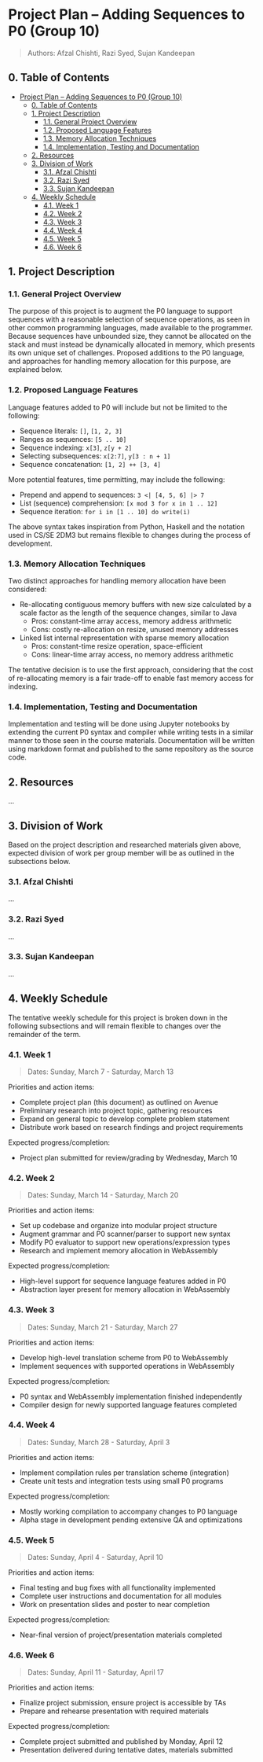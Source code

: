 # Project Plan &ndash; Adding Sequences to P0 (Group 10)

> Authors: Afzal Chishti, Razi Syed, Sujan Kandeepan

## 0. Table of Contents

- [Project Plan &ndash; Adding Sequences to P0 (Group 10)](#project-plan--adding-sequences-to-p0-group-10)
  - [0. Table of Contents](#0-table-of-contents)
  - [1. Project Description](#1-project-description)
    - [1.1. General Project Overview](#11-general-project-overview)
    - [1.2. Proposed Language Features](#12-proposed-language-features)
    - [1.3. Memory Allocation Techniques](#13-memory-allocation-techniques)
    - [1.4. Implementation, Testing and Documentation](#14-implementation-testing-and-documentation)
  - [2. Resources](#2-resources)
  - [3. Division of Work](#3-division-of-work)
    - [3.1. Afzal Chishti](#31-afzal-chishti)
    - [3.2. Razi Syed](#32-razi-syed)
    - [3.3. Sujan Kandeepan](#33-sujan-kandeepan)
  - [4. Weekly Schedule](#4-weekly-schedule)
    - [4.1. Week 1](#41-week-1)
    - [4.2. Week 2](#42-week-2)
    - [4.3. Week 3](#43-week-3)
    - [4.4. Week 4](#44-week-4)
    - [4.5. Week 5](#45-week-5)
    - [4.6. Week 6](#46-week-6)

## 1. Project Description

### 1.1. General Project Overview

The purpose of this project is to augment the P0 language to support sequences with a reasonable selection of sequence operations, as seen in other common programming languages, made available to the programmer.
Because sequences have unbounded size, they cannot be allocated on the stack and must instead be dynamically allocated in memory, which presents its own unique set of challenges.
Proposed additions to the P0 language, and approaches for handling memory allocation for this purpose, are explained below.

### 1.2. Proposed Language Features

Language features added to P0 will include but not be limited to the following:

- Sequence literals: `[]`, `[1, 2, 3]`
- Ranges as sequences: `[5 .. 10]`
- Sequence indexing: `x[3]`, `z[y + 2]`
- Selecting subsequences: `x[2:7]`, `y[3 : n + 1]`
- Sequence concatenation: `[1, 2] ++ [3, 4]`

More potential features, time permitting, may include the following:

- Prepend and append to sequences: `3 <| [4, 5, 6] |> 7`
- List (sequence) comprehension: `[x mod 3 for x in 1 .. 12]`
- Sequence iteration: `for i in [1 .. 10] do write(i)`

The above syntax takes inspiration from Python, Haskell and the notation used in CS/SE 2DM3 but remains flexible to changes during the process of development.

### 1.3. Memory Allocation Techniques

Two distinct approaches for handling memory allocation have been considered:

- Re-allocating contiguous memory buffers with new size calculated by a scale factor as the length of the sequence changes, similar to Java
  - Pros: constant-time array access, memory address arithmetic
  - Cons: costly re-allocation on resize, unused memory addresses
- Linked list internal representation with sparse memory allocation
  - Pros: constant-time resize operation, space-efficient
  - Cons: linear-time array access, no memory address arithmetic

The tentative decision is to use the first approach, considering that the cost of re-allocating memory is a fair trade-off to enable fast memory access for indexing.

### 1.4. Implementation, Testing and Documentation

Implementation and testing will be done using Jupyter notebooks by extending the current P0 syntax and compiler while writing tests in a similar manner to those seen in the course materials.
Documentation will be written using markdown format and published to the same repository as the source code.

## 2. Resources

...

## 3. Division of Work

Based on the project description and researched materials given above, expected division of work per group member will be as outlined in the subsections below.

### 3.1. Afzal Chishti

...

### 3.2. Razi Syed

...

### 3.3. Sujan Kandeepan

...

## 4. Weekly Schedule

The tentative weekly schedule for this project is broken down in the following subsections and will remain flexible to changes over the remainder of the term.

### 4.1. Week 1

> Dates: Sunday, March 7 - Saturday, March 13

Priorities and action items:

- Complete project plan (this document) as outlined on Avenue
- Preliminary research into project topic, gathering resources
- Expand on general topic to develop complete problem statement
- Distribute work based on research findings and project requirements

Expected progress/completion:

- Project plan submitted for review/grading by Wednesday, March 10

### 4.2. Week 2

> Dates: Sunday, March 14 - Saturday, March 20

Priorities and action items:

- Set up codebase and organize into modular project structure
- Augment grammar and P0 scanner/parser to support new syntax
- Modify P0 evaluator to support new operations/expression types
- Research and implement memory allocation in WebAssembly

Expected progress/completion:

- High-level support for sequence language features added in P0
- Abstraction layer present for memory allocation in WebAssembly

### 4.3. Week 3

> Dates: Sunday, March 21 - Saturday, March 27

Priorities and action items:

- Develop high-level translation scheme from P0 to WebAssembly
- Implement sequences with supported operations in WebAssembly

Expected progress/completion:

- P0 syntax and WebAssembly implementation finished independently
- Compiler design for newly supported language features completed

### 4.4. Week 4

> Dates: Sunday, March 28 - Saturday, April 3

Priorities and action items:

- Implement compilation rules per translation scheme (integration)
- Create unit tests and integration tests using small P0 programs

Expected progress/completion:

- Mostly working compilation to accompany changes to P0 language
- Alpha stage in development pending extensive QA and optimizations

### 4.5. Week 5

> Dates: Sunday, April 4 - Saturday, April 10

Priorities and action items:

- Final testing and bug fixes with all functionality implemented
- Complete user instructions and documentation for all modules
- Work on presentation slides and poster to near completion

Expected progress/completion:

- Near-final version of project/presentation materials completed

### 4.6. Week 6

> Dates: Sunday, April 11 - Saturday, April 17

Priorities and action items:

- Finalize project submission, ensure project is accessible by TAs
- Prepare and rehearse presentation with required materials

Expected progress/completion:

- Complete project submitted and published by Monday, April 12
- Presentation delivered during tentative dates, materials submitted
